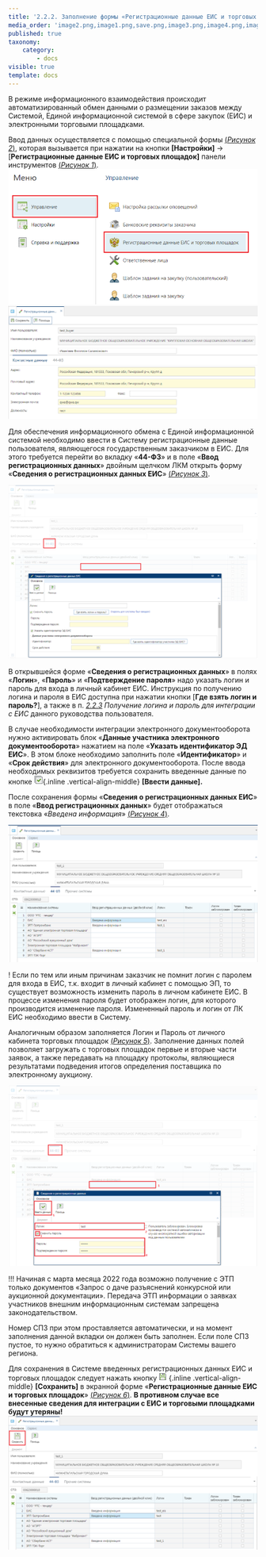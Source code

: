 ```yaml
---
title: '2.2.2. Заполнение формы «Регистрационные данные ЕИС и торговых площадок»'
media_order: 'image2.png,image1.png,save.png,image3.png,image4.png,image5.png,image6.png,vvod.png'
published: true
taxonomy:
    category:
        - docs
visible: true
template: docs
---
```


В режиме информационного взаимодействия происходит автоматизированный обмен данными о размещении заказов между Системой, Единой информационной системой в сфере закупок (ЕИС) и электронными торговыми площадками.

Ввод данных осуществляется с помощью специальной формы [(*Рисунок 2*)](#ris-2), которая вызывается при нажатии на кнопки **[Настройки]** -> [**Регистрационные данные ЕИС и торговых площадок]** панели инструментов [(*Рисунок 1*)](#ris-1).
![Рисунок 1. Вызов формы "Регистрационные данные ЕИС и торговых площадок"](image1.png?id=ris-1)
![Рисунок 2. Ввод регистрационных данных в ЕИС в Систему"](image2.png?id=ris-2)

Для обеспечения информационного обмена с Единой информационной системой необходимо ввести в Систему регистрационные данные пользователя, являющегося государственным заказчиком в ЕИС. Для этого требуется перейти во вкладку «**44-ФЗ**» и в поле «**Ввод регистрационных данных**» двойным щелчком ЛКМ открыть форму «**Сведения о регистрационных данных ЕИС**»  [(*Рисунок 3*)](#ris-3).

![Рисунок 3. Ввод регистрационных данных в ЕИС в Систему"](image3.png?id=ris-3)

В открывшейся форме «**Сведения о регистрационных данных**» в полях «**Логин**», «**Пароль**» и «**Подтверждение пароля**» надо указать логин и пароль для входа в личный кабинет ЕИС. Инструкция по получению логина и пароля в ЕИС доступна при нажатии кнопки [**Где взять логин и пароль?**], а также в п.  *[2.2.3](/complex-operations/general-settings/vnesenie-izmenenii-v-registracionnye-dannye-posle-pereregistracii-organizacii-v-eis) Получение логина и пароль для интеграции с ЕИС* данного руководства пользователя.

В случае необходимости интеграции электронного документооборота нужно активировать блок «**Данные участника электронного документооборота**» нажатием на поле «**Указать идентификатор ЭД ЕИС**». В этом блоке необходимо заполнить поле «**Идентификатор**» и «**Срок действия**» для электронного документооборота.
После ввода необходимых реквизитов требуется сохранить введенные данные по кнопке  ![](vvod.png){.inline .vertical-align-middle} **[Ввести данные].**

После сохранения формы «**Сведения о регистрационных данных ЕИС**» в поле «**Ввод регистрационных данных**» будет отображаться текстовка «_Введена информация_»   [(*Рисунок 4*)](#ris-4).

![Рисунок 4. Ввод регистрационных данных в ЕИС в Систему"](image4.png?id=ris-4)

! Если по тем или иным причинам заказчик не помнит логин с паролем для входа в ЕИС, т.к. входит в личный кабинет с помощью ЭП, то существует возможность изменить пароль в личном кабинете ЕИС. В процессе изменения пароля будет отображен логин, для которого производится изменение пароля. Измененный пароль и логин от ЛК ЕИС необходимо ввести в Систему.

Аналогичным образом заполняется Логин и Пароль от личного кабинета торговых площадок [(*Рисунок 5*)](#ris-5). Заполнение данных полей позволяет загружать с торговых площадок первые и вторые части заявок, а также передавать на площадку протоколы, являющиеся результатами подведения итогов определения поставщика по электронному аукциону.

![Рисунок 5. Ввод логина и пароля от личного кабинета от торговой площадки](image5.png?id=ris-5)

!!! Начиная с марта месяца 2022 года возможно получение с ЭТП только документов «Запрос о даче разъяснений конкурсной или аукционной документации». Передача ЭТП информации о заявках участников внешним информационным системам запрещена законодательством.

Номер СПЗ при этом проставляется автоматически, и на момент заполнения данной вкладки он должен быть заполнен. Если поле СПЗ пустое, то нужно обратиться к администраторам Системы вашего региона.

Для сохранения в Системе введенных регистрационных данных ЕИС и торговых площадок следует нажать кнопку ![](save.png) {.inline .vertical-align-middle} **[Сохранить]** в экранной форме «**Регистрационные данные ЕИС и торговых площадок**» [(*Рисунок 6*)](#ris-6). **В противном случае все внесенные сведения для интеграции с ЕИС и торговыми площадками будут утеряны!**
![Рисунок 6. Кнопка сохранения введенных данных в форме «Регистрационные данные ЕИС и торговых площадок»](image6.png?id=ris-6)